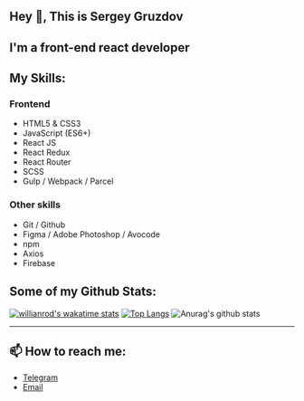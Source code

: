 ## Hey 👋, This is Sergey Gruzdov

## I'm a front-end react developer

## My Skills:

### Frontend

+ HTML5 & CSS3
+ JavaScript (ES6+)
+ React JS
+ React Redux
+ React Router
+ SCSS
+ Gulp / Webpack / Parcel

### Other skills

+ Git / Github
+ Figma / Adobe Photoshop / Avocode
+ npm
+ Axios
+ Firebase

## Some of my Github Stats:

[![willianrod's wakatime stats](https://github-readme-stats.vercel.app/api/wakatime?username=sgruzdov&v=2)](https://github.com/anuraghazra/github-readme-stats)
[![Top Langs](https://github-readme-stats.vercel.app/api/top-langs/?username=sgruzdov&layout=compact)](https://github.com/anuraghazra/github-readme-stats)
![Anurag's github stats](https://github-readme-stats.vercel.app/api?username=sgruzdov&show_icons=true&theme=react)

------

## 📫 How to reach me:

+ [Telegram](https://t.me/sergey_367)
+ [Email](mailto:s.gruzdov-fl@yandex.by)
